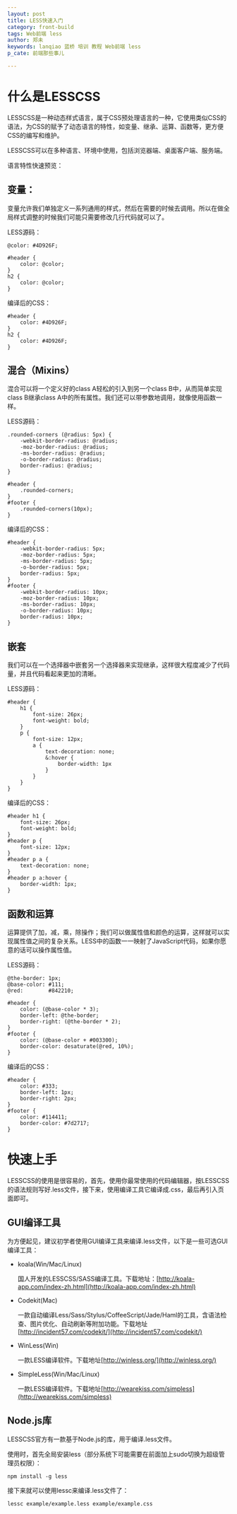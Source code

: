 ```yaml
---
layout: post
title: LESS快速入门
category: front-build
tags: Web前端 less
author: 郑未
keywords: lanqiao 蓝桥 培训 教程 Web前端 less
p_cate: 前端那些事儿

---
```


# 什么是LESSCSS

LESSCSS是一种动态样式语言，属于CSS预处理语言的一种，它使用类似CSS的语法，为CSS的赋予了动态语言的特性，如变量、继承、运算、函数等，更方便CSS的编写和维护。

LESSCSS可以在多种语言、环境中使用，包括浏览器端、桌面客户端、服务端。

语言特性快速预览：

## 变量：
变量允许我们单独定义一系列通用的样式，然后在需要的时候去调用。所以在做全局样式调整的时候我们可能只需要修改几行代码就可以了。

LESS源码：

```
@color: #4D926F;

#header {
    color: @color;
}
h2 {
    color: @color;
}
```

编译后的CSS：

```
#header {
    color: #4D926F;
}
h2 {
    color: #4D926F;
}
```


## 混合（Mixins）

混合可以将一个定义好的class A轻松的引入到另一个class B中，从而简单实现class B继承class A中的所有属性。我们还可以带参数地调用，就像使用函数一样。

LESS源码：

```
.rounded-corners (@radius: 5px) {
    -webkit-border-radius: @radius;
    -moz-border-radius: @radius;
    -ms-border-radius: @radius;
    -o-border-radius: @radius;
    border-radius: @radius;
}

#header {
    .rounded-corners;
}
#footer {
    .rounded-corners(10px);
}
```

编译后的CSS：

```
#header {
    -webkit-border-radius: 5px;
    -moz-border-radius: 5px;
    -ms-border-radius: 5px;
    -o-border-radius: 5px;
    border-radius: 5px;
}
#footer {
    -webkit-border-radius: 10px;
    -moz-border-radius: 10px;
    -ms-border-radius: 10px;
    -o-border-radius: 10px;
    border-radius: 10px;
}
```

## 嵌套

我们可以在一个选择器中嵌套另一个选择器来实现继承，这样很大程度减少了代码量，并且代码看起来更加的清晰。

LESS源码：

```
#header {
    h1 {
        font-size: 26px;
        font-weight: bold;
    }
    p {
        font-size: 12px;
        a {
            text-decoration: none;
            &:hover {
                border-width: 1px
            }
        }
    }
}
```

编译后的CSS：

```
#header h1 {
    font-size: 26px;
    font-weight: bold;
}
#header p {
    font-size: 12px;
}
#header p a {
    text-decoration: none;
}
#header p a:hover {
    border-width: 1px;
}
```

## 函数和运算

运算提供了加，减，乘，除操作；我们可以做属性值和颜色的运算，这样就可以实现属性值之间的复杂关系。LESS中的函数一一映射了JavaScript代码，如果你愿意的话可以操作属性值。

LESS源码：

```
@the-border: 1px;
@base-color: #111;
@red:        #842210;

#header {
    color: (@base-color * 3);
    border-left: @the-border;
    border-right: (@the-border * 2);
}
#footer {
    color: (@base-color + #003300);
    border-color: desaturate(@red, 10%);
}
```

编译后的CSS：

```
#header {
    color: #333;
    border-left: 1px;
    border-right: 2px;
}
#footer {
    color: #114411;
    border-color: #7d2717;
}
```

# 快速上手

LESSCSS的使用是很容易的，首先，使用你最常使用的代码编辑器，按LESSCSS的语法规则写好.less文件，接下来，使用编译工具它编译成.css，最后再引入页面即可。

## GUI编译工具

为方便起见，建议初学者使用GUI编译工具来编译.less文件，以下是一些可选GUI编译工具：

- koala(Win/Mac/Linux)

  国人开发的LESSCSS/SASS编译工具。下载地址：[http://koala-app.com/index-zh.html](http://koala-app.com/index-zh.html)
  
- Codekit(Mac)

  一款自动编译Less/Sass/Stylus/CoffeeScript/Jade/Haml的工具，含语法检查、图片优化、自动刷新等附加功能。下载地址[http://incident57.com/codekit/](http://incident57.com/codekit/)
  
- WinLess(Win)

  一款LESS编译软件。下载地址[http://winless.org/](http://winless.org/)

- SimpleLess(Win/Mac/Linux)

  一款LESS编译软件。下载地址[http://wearekiss.com/simpless](http://wearekiss.com/simpless)
  
##   Node.js库

LESSCSS官方有一款基于Node.js的库，用于编译.less文件。

使用时，首先全局安装less（部分系统下可能需要在前面加上sudo切换为超级管理员权限）：

`npm install -g less`

接下来就可以使用lessc来编译.less文件了：

`lessc example/example.less example/example.css`

